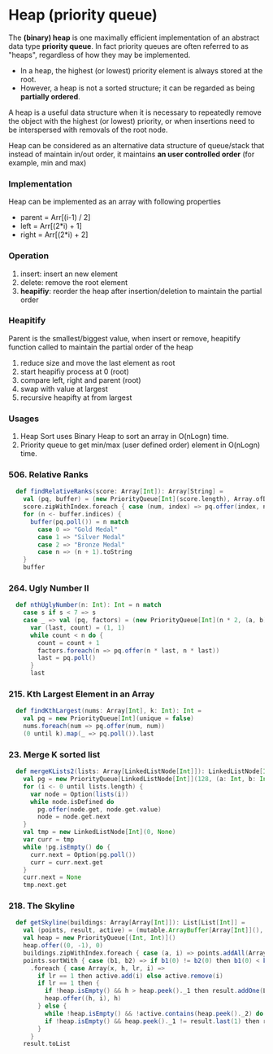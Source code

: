 # Heap (priority queue)
The **(binary) heap** is one maximally efficient implementation of an abstract data type **priority queue**.
In fact priority queues are often referred to as "heaps", regardless of how they may be implemented.
- In a heap, the highest (or lowest) priority element is always stored at the root. 
- However, a heap is not a sorted structure; it can be regarded as being **partially ordered**. 

A heap is a useful data structure when it is necessary to repeatedly remove the object with the highest (or lowest) priority, 
or when insertions need to be interspersed with removals of the root node.

Heap can be considered as an alternative data structure of queue/stack that instead of maintain in/out order,
it maintains **an user controlled order** (for example, min and max)

### Implementation
Heap can be implemented as an array with following properties
- parent = Arr[(i-1) / 2]
- left = Arr[(2*i) + 1]
- right = Arr[(2*i) + 2]

### Operation
1. insert: insert an new element
2. delete: remove the root element
3. **heapifiy**: reorder the heap after insertion/deletion to maintain the partial order

### Heapitify
Parent is the smallest/biggest value, when insert or remove, heapitify function called to maintain the partial order of the heap
1. reduce size and move the last element as root
2. start heapifiy process at 0 (root)
3. compare left, right and parent (root)
4. swap with value at largest 
5. recursive heapifty at from largest

### Usages
1. Heap Sort uses Binary Heap to sort an array in O(nLogn) time.
2. Priority queue to get min/max (user defined order) element in O(nLogn) time. 

### 506. Relative Ranks
```scala
  def findRelativeRanks(score: Array[Int]): Array[String] =
    val (pq, buffer) = (new PriorityQueue[Int](score.length), Array.ofDim[String](score.length))
    score.zipWithIndex.foreach { case (num, index) => pq.offer(index, num) }
    for (n <- buffer.indices) {
      buffer(pq.poll()) = n match
        case 0 => "Gold Medal"
        case 1 => "Silver Medal"
        case 2 => "Bronze Medal"
        case n => (n + 1).toString
    }
    buffer
```

### 264. Ugly Number II
```scala
  def nthUglyNumber(n: Int): Int = n match
    case s if s < 7 => s
    case _ => val (pq, factors) = (new PriorityQueue[Int](n * 2, (a, b) => a < b), Array(2, 3, 5))
      var (last, count) = (1, 1)
      while count < n do {
        count = count + 1
        factors.foreach(n => pq.offer(n * last, n * last))
        last = pq.poll()
      }
      last
```

### 215. Kth Largest Element in an Array
```scala
  def findKthLargest(nums: Array[Int], k: Int): Int =
    val pq = new PriorityQueue[Int](unique = false)
    nums.foreach(num => pq.offer(num, num))
    (0 until k).map(_ => pq.poll()).last
```

### 23. Merge K sorted list
```scala
  def mergeKLists2(lists: Array[LinkedListNode[Int]]): LinkedListNode[Int] =
    val pg = new PriorityQueue[LinkedListNode[Int]](128, (a: Int, b: Int) => a < b)
    for (i <- 0 until lists.length) {
      var node = Option(lists(i))
      while node.isDefined do
        pg.offer(node.get, node.get.value)
        node = node.get.next
    }
    val tmp = new LinkedListNode[Int](0, None)
    var curr = tmp
    while !pg.isEmpty() do {
      curr.next = Option(pg.poll())
      curr = curr.next.get
    }
    curr.next = None
    tmp.next.get
```

### 218. The Skyline
```scala
  def getSkyline(buildings: Array[Array[Int]]): List[List[Int]] =
    val (points, result, active) = (mutable.ArrayBuffer[Array[Int]](), mutable.ArrayBuffer[List[Int]](), mutable.HashSet[Int](-1))
    val heap = new PriorityQueue[(Int, Int)]()
    heap.offer((0, -1), 0)
    buildings.zipWithIndex.foreach { case (a, i) => points.addAll(Array(Array(a(0), a(2), 1, i), Array(a(1), a(2), -1, i))) }
    points.sortWith { case (b1, b2) => if b1(0) != b2(0) then b1(0) < b2(0) else b1(1) * b1(2) > b2(1) * b2(2) }
      .foreach { case Array(x, h, lr, i) =>
        if lr == 1 then active.add(i) else active.remove(i)
        if lr == 1 then {
          if !heap.isEmpty() && h > heap.peek()._1 then result.addOne(List(x, h))
          heap.offer((h, i), h)
        } else {
          while !heap.isEmpty() && !active.contains(heap.peek()._2) do heap.poll()
          if !heap.isEmpty() && heap.peek()._1 != result.last(1) then result.addOne(List(x, heap.peek()._1))
        }
      }
    result.toList
```